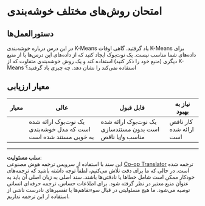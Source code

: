 <!--
CO_OP_TRANSLATOR_METADATA:
{
  "original_hash": "b8e17eff34ad1680eba2a5d3cf9ffc41",
  "translation_date": "2025-09-03T23:13:02+00:00",
  "source_file": "5-Clustering/2-K-Means/assignment.md",
  "language_code": "fa"
}
-->
# امتحان روش‌های مختلف خوشه‌بندی

## دستورالعمل‌ها

در این درس درباره خوشه‌بندی K-Means یاد گرفتید. گاهی اوقات K-Means برای داده‌های شما مناسب نیست. یک نوت‌بوک ایجاد کنید که از داده‌های این درس‌ها یا از منبع دیگری (منبع خود را ذکر کنید) استفاده کند و یک روش خوشه‌بندی متفاوت که از K-Means استفاده نمی‌کند را نشان دهد. چه چیزی یاد گرفتید؟

## معیار ارزیابی

| معیار      | عالی                                                          | قابل قبول                                                          | نیاز به بهبود                |
| ----------- | ------------------------------------------------------------- | ------------------------------------------------------------------- | ---------------------------- |
|             | یک نوت‌بوک ارائه شده است که مدل خوشه‌بندی به خوبی مستند شده است | یک نوت‌بوک ارائه شده است بدون مستندسازی مناسب و/یا ناقص             | کار ناقص ارائه شده است       |

---

**سلب مسئولیت**:  
این سند با استفاده از سرویس ترجمه هوش مصنوعی [Co-op Translator](https://github.com/Azure/co-op-translator) ترجمه شده است. در حالی که ما برای دقت تلاش می‌کنیم، لطفاً توجه داشته باشید که ترجمه‌های خودکار ممکن است شامل خطاها یا نادقتی‌ها باشند. سند اصلی به زبان اصلی آن باید به عنوان منبع معتبر در نظر گرفته شود. برای اطلاعات حساس، ترجمه حرفه‌ای انسانی توصیه می‌شود. ما هیچ مسئولیتی در قبال سوءتفاهم‌ها یا تفسیرهای نادرست ناشی از استفاده از این ترجمه نداریم.